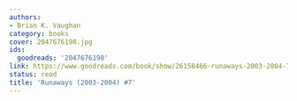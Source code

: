 ```yaml
---
authors:
- Brian K. Vaughan
category: books
cover: 2047676198.jpg
ids:
  goodreads: '2047676198'
link: https://www.goodreads.com/book/show/26158466-runaways-2003-2004-7
status: read
title: 'Runaways (2003-2004) #7'
---
```

